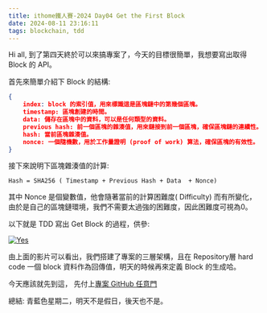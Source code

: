 ```yaml
---
title: ithome鐵人賽-2024 Day04 Get the First Block
date: 2024-08-11 23:16:11
tags: blockchain, tdd
---
```

Hi all,  到了第四天終於可以來搞專案了，今天的目標很簡單，我想要寫出取得 Block 的 API。

首先來簡單介紹下 Block 的結構:

```json
{
    index: block 的索引值，用來標識這是區塊鏈中的第幾個區塊。
    timestamp: 區塊創建的時間。
    data: 儲存在區塊中的資料，可以是任何類型的資料。
    previous hash: 前一個區塊的雜湊值，用來鏈接到前一個區塊，確保區塊鏈的連續性。
    hash: 當前區塊雜湊值。
    nonce: 一個隨機數，用於工作量證明 (proof of work) 算法，確保區塊的有效性。
}
```

接下來說明下區塊雜湊值的計算:

`Hash = SHA256 ( Timestamp + Previous Hash + Data  + Nonce)`

其中 Nonce 是個變數值，他會隨著當前的計算困難度( Difficulty) 而有所變化，由於是自己的區塊鏈環境，我們不需要太過強的困難度，因此困難度可視為0。

以下就是 TDD 寫出 Get Block 的過程，供參:

[![Yes](https://img.youtube.com/vi/2e_w17iWLSU/0.jpg)](https://www.youtube.com/watch?v=2e_w17iWLSU)

由上面的影片可以看出，我們搭建了專案的三層架構，且在 Repository層 hard code 一個 block 資料作為回傳值，明天的時候再來定義 Block 的生成哈。

今天應該就先到這， 先付上[專案 GitHub 任意門](https://github.com/CodeMachine0121/CustomBlockChainLab.git)


總結: 青藍色星期二，明天不是假日，後天也不是。
